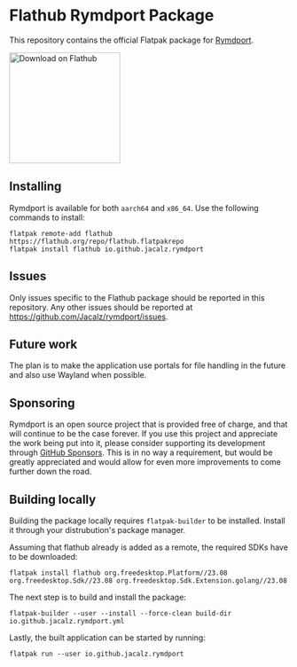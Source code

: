 # Flathub Rymdport Package

This repository contains the official Flatpak package for [Rymdport](https://github.com/Jacalz/rymdport).

<a href='https://flathub.org/apps/details/io.github.jacalz.rymdport'><img width='200' alt='Download on Flathub' src='https://flathub.org/assets/badges/flathub-badge-en.png'/></a>

## Installing

Rymdport is available for both `aarch64` and `x86_64`. Use the following commands to install:
```
flatpak remote-add flathub https://flathub.org/repo/flathub.flatpakrepo
flatpak install flathub io.github.jacalz.rymdport
```

## Issues

Only issues specific to the Flathub package should be reported in this repository. Any other issues should be reported at https://github.com/Jacalz/rymdport/issues.

## Future work

The plan is to make the application use portals for file handling in the future and also use Wayland when possible.

## Sponsoring

Rymdport is an open source project that is provided free of charge, and that will continue to be the case forever. If you use this project and appreciate the work being put into it, please consider supporting its development through [GitHub Sponsors](https://github.com/sponsors/Jacalz). This is in no way a requirement, but would be greatly appreciated and would allow for even more improvements to come further down the road.

## Building locally

Building the package locally requires `flatpak-builder` to be installed. Install it through your distrubution's package manager.

Assuming that flathub already is added as a remote, the required SDKs have to be downloaded:
```
flatpak install flathub org.freedesktop.Platform//23.08 org.freedesktop.Sdk//23.08 org.freedesktop.Sdk.Extension.golang//23.08
```

The next step is to build and install the package:
```
flatpak-builder --user --install --force-clean build-dir io.github.jacalz.rymdport.yml
```

Lastly, the built application can be started by running:
```
flatpak run --user io.github.jacalz.rymdport
```
